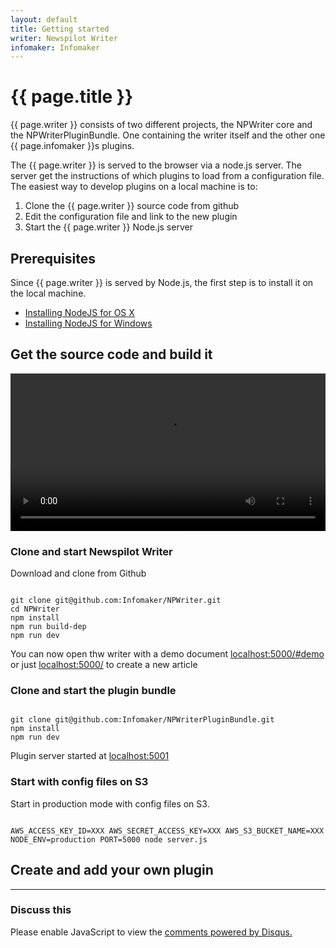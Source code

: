 ```yaml
---
layout: default
title: Getting started
writer: Newspilot Writer
infomaker: Infomaker
---
```


# {{ page.title }}

{{ page.writer }} consists of two different projects, the NPWriter core 
and the NPWriterPluginBundle. One containing the writer itself and the other
one {{ page.infomaker }}s plugins.

The {{ page.writer }} is served to the browser via a node.js server. The server get the instructions of
which plugins to load from a configuration file. The easiest way to develop plugins on a local machine
is to:
 
1. Clone the {{ page.writer }} source code from github
2. Edit the configuration file and link to the new plugin
3. Start the {{ page.writer }} Node.js server

## Prerequisites

Since {{ page.writer }} is served by Node.js, the first step is to install it on the local machine.

- [Installing NodeJS for OS X]({{site.url}}{{site.baseurl}}/getting-started/nodejs-installations/osx.html)
- [Installing NodeJS for Windows]({{site.url}}{{site.baseurl}}/getting-started/nodejs-installations/win.html)


## Get the source code and build it
<!-- Video with subtitles -->
<video src="{{site.url}}{{site.baseurl}}/getting-started/get-started.mp4" width="100%" controls="true">
</video>

### Clone and start Newspilot Writer

Download and clone from Github

~~~text

git clone git@github.com:Infomaker/NPWriter.git
cd NPWriter
npm install
npm run build-dep
npm run dev

~~~

You can now open thw writer with a demo document [localhost:5000/#demo](http://localhost:5000/#demo) or just 
[localhost:5000/](http://localhost:5000/) to create a new article


### Clone and start the plugin bundle
~~~ 

git clone git@github.com:Infomaker/NPWriterPluginBundle.git
npm install 
npm run dev

~~~ 
Plugin server started at [localhost:5001](http://localhost:5001)


### Start with config files on S3

Start in production mode with config files on S3.

~~~

AWS_ACCESS_KEY_ID=XXX AWS_SECRET_ACCESS_KEY=XXX AWS_S3_BUCKET_NAME=XXX NODE_ENV=production PORT=5000 node server.js 

~~~



## Create and add your own plugin



<!--
//~~~ javascript

// Get all nodes in the document
const nodes = api.document.getBlockNodes()
let myvar = "this"
let myvar = "this"
let myvar = "this"

~~~ 
-->



***

###  Discuss this

<div id="disqus_thread"></div>
<script>

var disqus_config = function () {
this.page.url = "{{ site.url }}{{ page.url }}";  
this.page.identifier = "PAGE_{{ page.url }}";
};

(function() { // DON'T EDIT BELOW THIS LINE
var d = document, s = d.createElement('script');
s.src = '//developer-portal.disqus.com/embed.js';
s.setAttribute('data-timestamp', +new Date());
(d.head || d.body).appendChild(s);
})();
</script>
<noscript>Please enable JavaScript to view the <a href="https://disqus.com/?ref_noscript">comments powered by Disqus.</a></noscript>
                                